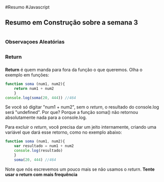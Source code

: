 #Resumo #Javascript

## Resumo em Construção sobre a semana 3  <h1>

### Observaçoes Aleatórias <h2>

### Return <h3>

**Return** é quem manda para fora da função o que queremos. Olha o exemplo em funções:

```js 
function soma (num1, num2){
    return num1 + num2
    }
console.log(soma(20, 444)) //464
```
Se você só digitar "num1 + num2", sem o *return*, o resultado do console.log será "undefined". Por que? Porque a função soma() não retornou absolutamente nada para a console.log.

Para excluir o *return*, você precisa dar um jeito internamente, criando uma variável que dará esse retorno, como no exemplo abaixo:

```js 
function soma (num1, num2){
    var resultado = num1 + num2
    console.log(resultado)
    }
    soma(20, 444) //464
```

Note que nós escrevemos um pouco mais se não usamos o *return*. **Tente usar o return com mais frequência**


